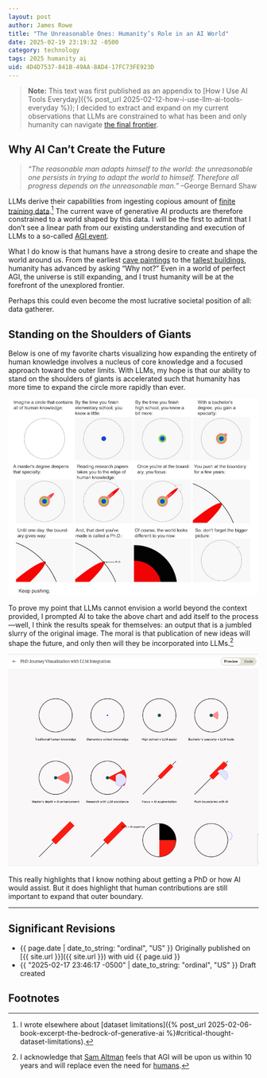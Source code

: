 ```yaml
---
layout: post
author: James Rowe
title: "The Unreasonable Ones: Humanity’s Role in an AI World"
date: 2025-02-19 23:19:32 -0500
category: technology
tags: 2025 humanity ai
uid: 4D4D7537-841B-49AA-8AD4-17FC73FE923D
---
```


> **Note:** This text was first published as an appendix to [How I Use AI Tools Everyday]({% post_url 2025-02-12-how-i-use-llm-ai-tools-everyday %}); I decided to extract and expand on my current observations that LLMs are constrained to what has been and only humanity can navigate [the final frontier](https://en.wikipedia.org/wiki/Where_no_man_has_gone_before).

## Why AI Can’t Create the Future

> *“The reasonable man adapts himself to the world: the unreasonable one persists in trying to adapt the world to himself. Therefore all progress depends on the unreasonable man.”* –George Bernard Shaw

LLMs derive their capabilities from ingesting copious amount of [finite training data](https://arxiv.org/abs/2211.04325).[^bedrock] The current wave of generative AI products are therefore constrained to a world shaped by this data. I will be the first to admit that I don’t see a linear path from our existing understanding and execution of LLMs to a so-called [AGI event](https://blog.samaltman.com/three-observations).

What I do know is that humans have a strong desire to create and shape the world around us. From the earliest [cave paintings](https://en.wikipedia.org/wiki/Cave_painting) to the [tallest buildings](https://en.wikipedia.org/wiki/List_of_tallest_buildings), humanity has advanced by asking “Why not?” Even in a world of perfect AGI, the universe is still expanding, and I trust humanity will be at the forefront of the unexplored frontier. 

Perhaps this could even become the most lucrative societal position of all: data gatherer.

## Standing on the Shoulders of Giants

Below is one of my favorite charts visualizing how expanding the entirety of human knowledge involves a nucleus of core knowledge and a focused approach toward the outer limits. With LLMs, my hope is that our ability to stand on the shoulders of giants is accelerated such that humanity has more time to expand the circle more rapidly than ever.

<img src="/assets/posts-images/2025-02-15-how-i-use-llm-ai-tools-everyday/the-illustrated-guide-to-a-phd.png" alt="the illustrated guide to a phd" class="center-img img-stylish"/>

To prove my point that LLMs cannot envision a world beyond the context provided, I prompted AI to take the above chart and add itself to the process—well, I think the results speak for themselves: an output that is a jumbled slurry of the original image. The moral is that publication of new ideas will shape the future, and only then will they be incorporated into LLMs.[^agi]

<img src="/assets/posts-images/2025-02-15-how-i-use-llm-ai-tools-everyday/ai-cannot-expand-knowledge.png" alt="the illustrated guide to a phd" class="center-img img-stylish"/>

This really highlights that I know nothing about getting a PhD or how AI would assist. But it does highlight that human contributions are still important to expand that outer boundary.

---

## Significant Revisions

- {{ page.date | date_to_string: "ordinal", "US" }} Originally published on [{{ site.url }}]({{ site.url }}) with uid {{ page.uid }}
- {{ "2025-02-17 23:46:17 -0500" | date_to_string: "ordinal", "US" }} Draft created

## Footnotes

[^bedrock]: I wrote elsewhere about [dataset limitations]({% post_url 2025-02-06-book-excerpt-the-bedrock-of-generative-ai %}#critical-thought-dataset-limitations).

[^agi]: I acknowledge that [Sam Altman](https://blog.samaltman.com/three-observations) feels that AGI will be upon us within 10 years and will replace even the need for [humans](https://www.smbc-comics.com/comic/joke-3).
